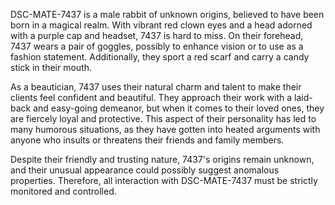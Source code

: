 DSC-MATE-7437 is a male rabbit of unknown origins, believed to have been born in a magical realm. With vibrant red clown eyes and a head adorned with a purple cap and headset, 7437 is hard to miss. On their forehead, 7437 wears a pair of goggles, possibly to enhance vision or to use as a fashion statement. Additionally, they sport a red scarf and carry a candy stick in their mouth.

As a beautician, 7437 uses their natural charm and talent to make their clients feel confident and beautiful. They approach their work with a laid-back and easy-going demeanor, but when it comes to their loved ones, they are fiercely loyal and protective. This aspect of their personality has led to many humorous situations, as they have gotten into heated arguments with anyone who insults or threatens their friends and family members.

Despite their friendly and trusting nature, 7437's origins remain unknown, and their unusual appearance could possibly suggest anomalous properties. Therefore, all interaction with DSC-MATE-7437 must be strictly monitored and controlled.